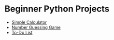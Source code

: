 # Beginner Python Projects

- [Simple Calculator](https://www.geeksforgeeks.org/python-program-simple-calculator/)
- [Number Guessing Game](https://www.geeksforgeeks.org/number-guessing-game-in-python/)
- [To-Do List](https://www.geeksforgeeks.org/python-to-do-app-using-tkinter/)

